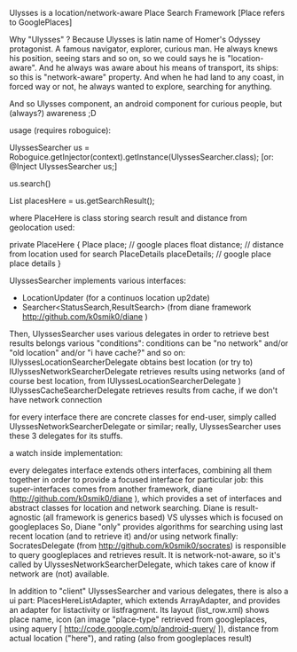 Ulysses is a location/network-aware Place Search Framework
[Place refers to GooglePlaces]

Why "Ulysses" ? Because Ulysses is latin name of Homer's Odyssey protagonist. 
A famous navigator, explorer, curious man.
He always knews his position, seeing stars and so on, so we could says he is "location-aware".
And he always was aware about his means of transport, its ships: so this is "network-aware" property.
And when he had land to any coast, in forced way or not, he always wanted to explore, searching for anything.  

And so Ulysses component, an android component for curious people, but (always?) awareness ;D 

usage (requires roboguice):

UlyssesSearcher us = Roboguice.getInjector(context).getInstance(UlyssesSearcher.class);
[or: @Inject UlyssesSearcher us;]

us.search() 
 
List<PlaceHere> placesHere = us.getSearchResult();

where PlaceHere is class storing search result and distance from geolocation used:

private PlaceHere {
	Place place; // google places 
	float distance; // distance from location used for search
	PlaceDetails placeDetails; // google place place details 
}

UlyssesSearcher implements various interfaces:
- LocationUpdater (for a continuos location up2date)
- Searcher<StatusSearch,ResultSearch> (from diane framework http://github.com/k0smik0/diane )

Then, UlyssesSearcher uses various delegates in order to retrieve best results belongs various "conditions":
conditions can be "no network" and/or "old location" and/or "i have cache?" and so on:
IUlyssesLocationSearcherDelegate obtains best location (or try to)
IUlyssesNetworkSearcherDelegate retrieves results using networks (and of course best location, from IUlyssesLocationSearcherDelegate ) 
IUlyssesCacheSearcherDelegate retrieves results from cache, if we don't have network connection

for every interface there are concrete classes for end-user, simply called UlyssesNetworkSearcherDelegate or similar;
really, UlyssesSearcher uses these 3 delegates for its stuffs.

a watch inside implementation:

every delegates interface extends others interfaces, combining all them together in order to provide a focused interface for particular job:
this super-interfaces comes from another framework, diane (http://github.com/k0smik0/diane ), which provides a set of interfaces and abstract 
classes for location and network searching.
Diane is result-agnostic (all framework is generics based) VS ulysses which is focused on googleplaces
So, Diane "only" provides algorithms for searching using last recent location (and to retrieve it) and/or using network
finally: SocratesDelegate (from http://github.com/k0smik0/socrates) is responsible to query googleplaces and retrieves result. 
It is network-not-aware, so it's called by UlyssesNetworkSearcherDelegate,
which takes care of know if network are (not) available. 


In addition to "client" UlyssesSearcher and various delegates, there is also a ui part:
PlacesHereListAdapter, which extends ArrayAdapter, and provides an adapter for listactivity or listfragment.
Its layout (list_row.xml) shows place name, icon (an image "place-type" retrieved from googleplaces, using aquery [ http://code.google.com/p/android-query/ ]), 
distance from actual location ("here"), and rating (also from googleplaces result)

